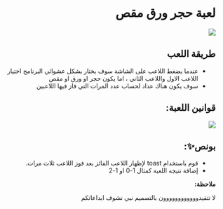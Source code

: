 <div dir="rtl">
  
  # لعبة حجر ورق مقص
 <img src="https://cdn.discordapp.com/attachments/777873731972235295/986328586657099836/unknown.png"/>
  
  ## طريقة اللعب
  
* عندما يضغط اللاعب على الشاشة سوف يختار بشكل عشوائي  البرنامج  اختيار اللاعب الاول واللاعب الثاني ، اما يكون حجر او ورق او مقص
* سوف يكون هناك عداد لحساب عدد المرات التي فاز فيها اللاعبين 
## قوانين اللعبة:
<img src="https://cdn.discordapp.com/attachments/777873731972235295/986328671725969437/unknown.png"/>
  
  ## بونص✨:
  
* قوم باستخدام toast لإظهار اللاعب الفائز  بعد فوز اللاعب ثلاث مرات.
* إضافة نتيجه اللعبة كمثال 1-0 او 1-2
  
<p dir="rtl">
<strong>ملاحظة: </strong></p>


<p dir="rtl">
لا تتقيدوووووووووووون بالتصميم نبي نشوف ابداعاتكم</p>

